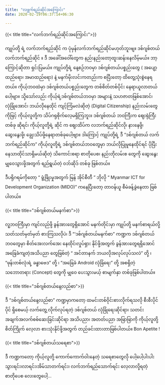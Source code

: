 ```yaml
---
title: "လဖ္ဘက်ရည်ဆိုင်အကြောင်း"
date: 2020-02-19T06:37:14+06:30

---
```

{{< title title="လက်ဘက်ရည်ဆိုင်အကြောင်း">}}

ကျုပ်တို့  ရဲ့ လက်ဘက်ရည်ဆိုင် က ပုံမှန်လက်ဘက်ရည်ဆိုင်မဟုတ်ဘူးဗျ။ ဒစ်ဂျစ်တယ်လက်ဘက်ရည်ဆိုင် ။ ဒီ အခေါ်အဝေါ်တွေက နည်းနည်းတော့ထူးဆန်းနေလိမ့်မယ်။ ဘာ့ကြောင့်ဆိုတာ ရှင်းပြမယ်။ ကျုပ်တို့ရဲ့ နေ့စဉ်ဘဝမှာ ဒစ်ဂျစ်တယ်ပစ္စည်းတွေ ( အပျော့ထည်ရော၊ အမာထည်ရော) နဲ့ မနက်မိုးလင်းကတည်းက စပြီးတော့ ထိတွေ့သုံးစွဲနေရတယ်။ ကိုယ့်ဘဝထဲမှာ ဒစ်ဂျစ်တယ်ပစ္စည်းတွေက တစ်စိတ်တစ်ပိုင်း နေရာယူလာတယ်ပေါ့ဗျာ။ သို့သော်လည်း ကိုယ့်ရဲ့ဒစ်ဂျစ်တယ်ဘဝမှာ အများနဲ့ သဟဇာတဖြစ်အောင်၊ လုံခြုံအောင်၊ ဘယ်လိုနေထိုင် ကျင့်ကြံမလဲဆိုတဲ့ (Digital Citizenship) နည်းလမ်းတွေကိုဖြင့် ကိုယ့်လူတို့က သိပ်ဂရုစိုက်လေ့မရှိကြဘူး။ ဒစ်ဂျစ်တယ် ဘဝကြီးက ဈေးရုံကြီးတစ်ခု ဆိုရင်၊ ကိုယ့်လူတို့ရဲ့ ဆိုင် က ဈေးထိပ်က လဘက်ရည်ဆိုင်လို၊ နားနေဖို့၊ ဆွေးနွေးဖို့၊ ချွေးသိပ်ဖို့နေရာတစ်ခုပေါ့ဗျာ။ ဒါကြောင့် ကျုပ်တို့ရဲ့ ဒီ “ဒစ်ဂျစ်တယ် လက်ဘက်ရည်ဆိုင်က” ကိုယ့်လူတို့ရဲ့ ဒစ်ဂျစ်တယ်ဘဝတွေမှာ ဘယ်လိုပြုမူနေထိုင်ရင် ပိုပြီး နေသာထိုင်သာရှိမယ်ဆိုတဲ့ သိကောင်းစရာ စာတိုပေစ၊ နည်းတိုလမ်းစ တွေကို ဆွေးနွေးမျှဝေသွားဖို့အတွက် ရည်ရွယ်တဲ့ ဝဘ်ဆိုဒ် တစ်ခု ဖြစ်တယ်။

ဒီပရိုဂရမ်ကိုတော့ “ ဖွံ့ဖြိုးမှုအတွက် မြန် အိုင်စီတီ ” ဘိုလို “ Myanmar ICT for Development Organization (MIDO)” ကနေပြီးတော့ တာဝန်ယူ စီမံခန့်ခွဲနေတာ ဖြစ်ပါတယ်။

{{< title title="ဒစ်ဂျစ်တယ်မနက်စာ">}}

လူ့ဘဝကြီးမှာ ကျင်လည်ဖို့ ခွန်အားတွေရှိအောင် မနက်တိုင်းမှာ ကျုပ်တို့ မနက်စာရယ်လို့ သတ်သတ်မှတ်မှတ် စားကြသလိုပဲ၊ ဒီ “‘ဒစ်ဂျစ်တယ်မနက်စာ” ကဏ္ဍက ဒစ်ဂျစ်တယ်ဘဝတွေမှာ စိတ်အေးလက်အေး နေထိုင်၊လှုပ်ရှား နိုင်ဖို့အတွက် ခွန်အားတွေရရှိအောင် အခြေခံကျတဲ့အသိပညာ တွေဖြစ်တဲ့ “ အင်တာနက် ဘယလိုအလုပ်လုပ်သလဲ” တို့ ၊  “ဖုန်းတစ်လုံးရဲ့ ခန္ဓာဗေဒ” တို့ ၊ “အခြေခံ Android လုံခြံရေး” တို့ အစရှိတဲ့ သဘောတရား (Concept) တွေကို မျှဝေ ပေးသွားမယ့် စာမျက်နှာ တစ်ခုဖြစ်ပါတယ်။

{{< title title="ဒစ်ဂျစ်တယ်နေ့လည်စာ">}}

ဒီ “ဒစ်ဂျစ်တယ်နေ့လည်စာ” ကဏ္ဍမှာကတော့ ထမင်းတစ်ဝိုင်းစားလိုက်ရသလို စီးစီးပိုင်ပိုင် ရှိစေမယ့် လက်တွေ့ လိုက်လုပ်ရတဲ့ ဒစ်ဂျစ်တယ် လုံခြုံရေးဆိုင်ရာ၊ သတင်းအချက်အလက်စစ်ဆေးခြင်းဆိုင်ရာ အသိပညာ၊ အတတ်ပညာ အဖြာဖြာကို ကိုယ့်လူတို့ စိတ်ကြိုက် လေ့လာ စားသုံးနိုင်ဖို့အတွက် တည်ခင်းထားတာဖြစ်ပါတယ်။ Bon Apetite !

{{< title title="ဒစ်ဂျစ်တယ်သရေစာ">}}

ဒီ ကဏ္ဍကတော့ ကိုယ့်လူတို့ ကောက်ကောက်ဝါးနေတဲ့ သရေစာတွေလို ပေါ့ပေါ့ပါးပါး သွားရင်း၊လာရင်း၊အိမ်သာတက်ရင်း၊ လက်ဘက်ရည်သောက်ရင်း လေ့လာလို့ရတဲ့ စာတိုပေစ လေးတွေပေါ့...

